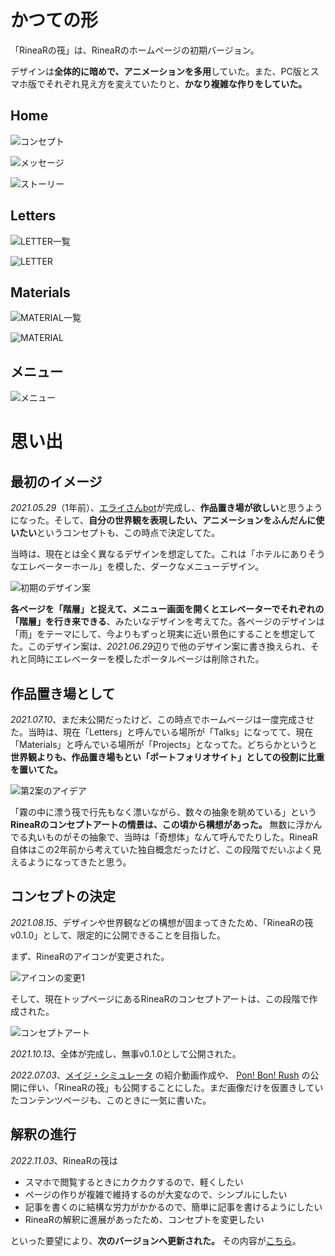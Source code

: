 # かつての形

「RineaRの筏」は、RineaRのホームページの初期バージョン。

デザインは**全体的に暗めで、アニメーションを多用**していた。また、PC版とスマホ版でそれぞれ見え方を変えていたりと、**かなり複雑な作りをしていた。**



## Home

![コンセプト](top.webp)

![メッセージ](message.png)

![ストーリー](story.webp)



## Letters

![LETTER一覧](letters.png)

![LETTER](letters2.png)



## Materials

![MATERIAL一覧](material-index.webp)

![MATERIAL](material.webp)



## メニュー

![メニュー](menu.png)



# 思い出

## 最初のイメージ

*2021.05.29*（1年前）、[エライさんbot](/materials/marvelous)が完成し、**作品置き場が欲しい**と思うようになった。そして、**自分の世界観を表現したい、アニメーションをふんだんに使いたい**というコンセプトも、この時点で決定してた。

当時は、現在とは全く異なるデザインを想定してた。これは「ホテルにありそうなエレベーターホール」を模した、ダークなメニューデザイン。

![初期のデザイン案](initial2.png)

**各ページを「階層」と捉えて、メニュー画面を開くとエレベーターでそれぞれの「階層」を行き来できる**、みたいなデザインを考えてた。各ページのデザインは「雨」をテーマにして、今よりもずっと現実に近い景色にすることを想定してた。このデザイン案は、*2021.06.29*辺りで他のデザイン案に書き換えられ、それと同時にエレベーターを模したポータルページは削除された。



## 作品置き場として

*2021.07.10*、まだ未公開だったけど、この時点でホームページは一度完成させた。当時は、現在「Letters」と呼んでいる場所が「Talks」になってて、現在「Materials」と呼んでいる場所が「Projects」となってた。どちらかというと**世界観よりも、作品置き場もとい「ポートフォリオサイト」としての役割に比重を置いてた。**

![第2案のアイデア](idea2.png)

「霧の中に漂う筏で行先もなく漂いながら、数々の抽象を眺めている」という**RineaRのコンセプトアートの情景は、この頃から構想があった。** 無数に浮かんでる丸いものがその抽象で、当時は「奇想体」なんて呼んでたりした。RineaR自体はこの2年前から考えていた独自概念だったけど、この段階でだいぶよく見えるようになってきたと思う。



## コンセプトの決定

*2021.08.15*、デザインや世界観などの構想が固まってきたため、「RineaRの筏 v0.1.0」として、限定的に公開できることを目指した。

まず、RineaRのアイコンが変更された。

![アイコンの変更1](icon-diff1.png)

そして、現在トップページにあるRineaRのコンセプトアートは、この段階で作成された。

![コンセプトアート](concept.jpg)

*2021.10.13*、全体が完成し、無事v0.1.0として公開された。

*2022.07.03*、[メイジ・シミュレータ](/materials/mage-simulator) の紹介動画作成や、 [Pon! Bon! Rush](/materials/popcorn-chef) の公開に伴い、「RineaRの筏」も公開することにした。まだ画像だけを仮置きしていたコンテンツページも、このときに一気に書いた。



## 解釈の進行

*2022.11.03*、RineaRの筏は

- スマホで閲覧するときにカクカクするので、軽くしたい
- ページの作りが複雑で維持するのが大変なので、シンプルにしたい
- 記事を書くのに結構な労力がかかるので、簡単に記事を書けるようにしたい
- RineaRの解釈に進展があったため、コンセプトを変更したい

といった要望により、**次のバージョンへ更新された。** その内容が[こちら](/materials/rinear-raft-chap2)。


